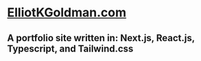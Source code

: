 # [ElliotKGoldman.com](https://ElliotKGoldman.com)

## A portfolio site written in: Next.js, React.js, Typescript, and Tailwind.css

